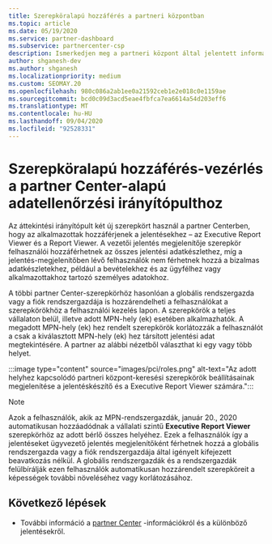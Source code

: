 ```yaml
---
title: Szerepköralapú hozzáférés a partneri központban
ms.topic: article
ms.date: 05/19/2020
ms.service: partner-dashboard
ms.subservice: partnercenter-csp
description: Ismerkedjen meg a partneri központ által jelentett információk megtekintéséhez szükséges szerepkörökkel. Ezek közé tartoznak a Executive Report Viewer és a Report Viewer szerepkörei.
author: shganesh-dev
ms.author: shganesh
ms.localizationpriority: medium
ms.custom: SEOMAY.20
ms.openlocfilehash: 980c086a2ab1ee0a21592ceb1e2e018c0e1159ae
ms.sourcegitcommit: bcd0c09d3acd5eae4fbfca7ea6614a54d203eff6
ms.translationtype: MT
ms.contentlocale: hu-HU
ms.lasthandoff: 09/04/2020
ms.locfileid: "92528331"
---
```

# <a name="role-based-access-control-to-the-partner-center-insights-dashboard"></a>Szerepköralapú hozzáférés-vezérlés a partner Center-alapú adatellenőrzési irányítópulthoz

Az áttekintési irányítópult két új szerepkört használ a partner Centerben, hogy az alkalmazottak hozzáférjenek a jelentésekhez – az Executive Report Viewer és a Report Viewer.  A vezetői jelentés megjelenítője szerepkör felhasználói hozzáférhetnek az összes jelentési adatkészlethez, míg a jelentés-megjelenítőben lévő felhasználók nem férhetnek hozzá a bizalmas adatkészletekhez, például a bevételekhez és az ügyfélhez vagy alkalmazottakhoz tartozó személyes adatokhoz.  

A többi partner Center-szerepkörhöz hasonlóan a globális rendszergazda vagy a fiók rendszergazdája is hozzárendelheti a felhasználókat a szerepkörökhöz a felhasználói kezelés lapon. A szerepkörök a teljes vállalaton belül, illetve adott MPN-hely (ek) esetében alkalmazhatók. A megadott MPN-hely (ek) hez rendelt szerepkörök korlátozzák a felhasználót a csak a kiválasztott MPN-hely (ek) hez társított jelentési adat megtekintésére. A partner az alábbi nézetből választhat ki egy vagy több helyet.

:::image type="content" source="images/pci/roles.png" alt-text="Az adott helyhez kapcsolódó partneri központ-keresési szerepkörök beállításainak megjelenítése a jelentéskészítő és a Executive Report Viewer számára.":::

>[!Note]
> Azok a felhasználók, akik az MPN-rendszergazdák, január 20., 2020 automatikusan hozzáadódnak a vállalati szintű **Executive Report Viewer** szerepkörhöz az adott bérlő összes helyéhez. Ezek a felhasználók így a jelentéseket ügyvezető jelentés megjelenítőként férhetnek hozzá a globális rendszergazda vagy a fiók rendszergazdája által igényelt kifejezett beavatkozás nélkül. A globális rendszergazdák és a rendszergazdák felülbírálják ezen felhasználók automatikusan hozzárendelt szerepköreit a képességek további növeléséhez vagy korlátozásához.

## <a name="next-steps"></a>Következő lépések

- További információ a [partner Center](partner-center-insights.md) -információkról és a különböző jelentésekről.
